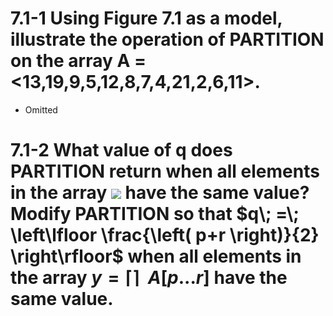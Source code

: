 # 7.1-1 Using Figure 7.1 as a model, illustrate the operation of PARTITION on the array A = <13,19,9,5,12,8,7,4,21,2,6,11>.
- Omitted

# 7.1-2  What value of q does PARTITION return when all elements in the array <img src="http://chart.googleapis.com/chart?cht=tx&chl= y=\left\lceil  \right\rceil\; \; A\left[ p...r \right]" style="border:none;"> have the same value? Modify PARTITION so that $q\; =\; \left\lfloor \frac{\left( p+r \right)}{2} \right\rfloor$ when all elements in the array $y=\left\lceil  \right\rceil\; \; A\left[ p...r \right]$ have the same value.